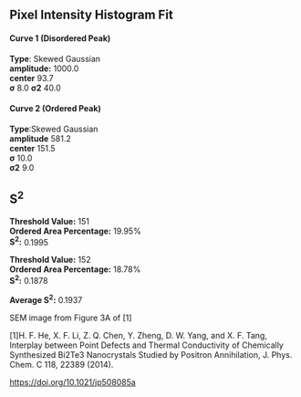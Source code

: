 ## Pixel Intensity Histogram Fit

#### Curve 1 (Disordered Peak)
**Type**: Skewed Gaussian\
**amplitude:** 1000.0\
**center** 93.7\
**σ** 8.0
**σ2** 40.0


#### Curve 2 (Ordered Peak)
**Type**:Skewed Gaussian\
**amplitude** 581.2\
**center** 151.5\
**σ** 10.0\
**σ2** 9.0


## S<sup>2</sup>
**Threshold Value:** 151\
**Ordered Area Percentage:** 19.95%\
**S<sup>2</sup>:** 0.1995


**Threshold Value:** 152\
**Ordered Area Percentage:** 18.78%\
**S<sup>2</sup>:** 0.1878


**Average S<sup>2</sup>:** 0.1937




SEM image from Figure 3A of [1]

[1]H. F. He, X. F. Li, Z. Q. Chen, Y. Zheng, D. W. Yang, and X. F. Tang, Interplay between Point Defects and Thermal Conductivity of Chemically Synthesized Bi2Te3 Nanocrystals Studied by Positron Annihilation, J. Phys. Chem. C 118, 22389 (2014).


https://doi.org/10.1021/jp508085a
